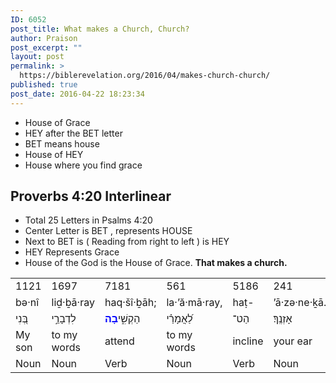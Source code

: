 ```yaml
---
ID: 6052
post_title: What makes a Church, Church?
author: Praison
post_excerpt: ""
layout: post
permalink: >
  https://biblerevelation.org/2016/04/makes-church-church/
published: true
post_date: 2016-04-22 18:23:34
---
```

<ul>
 	<li>House of Grace</li>
 	<li>HEY after the BET letter</li>
 	<li>BET means house</li>
 	<li>House of HEY</li>
 	<li>House where you find grace</li>
</ul>
<h2><strong>Proverbs 4:20 Interlinear</strong></h2>
<ul>
 	<li>Total 25 Letters in Psalms 4:20</li>
 	<li>Center Letter is BET , represents HOUSE</li>
 	<li>Next to BET is ( Reading from right to left ) is HEY</li>
 	<li>HEY Represents Grace</li>
 	<li>House of the God is the House of Grace. <strong>That makes a church.</strong></li>
</ul>
<div class="hebrew_word">
<table width="410">
<tbody>
<tr>
<td width="90">1121</td>
<td width="64">1697</td>
<td width="64">7181</td>
<td width="64">561</td>
<td width="64">5186</td>
<td width="64">241</td>
</tr>
<tr>
<td>bə·nî</td>
<td>liḏ·ḇā·ray</td>
<td>haq·šî·ḇāh;</td>
<td>la·’ă·mā·ray,</td>
<td>haṭ-</td>
<td>’ā·zə·ne·ḵā.</td>
</tr>
<tr>
<td>בְּ֭נִי</td>
<td>לִדְבָרַ֣י</td>
<td>הַקְשִׁ֑י<span style="color: #0000ff;"><strong>בָה</strong></span></td>
<td>לַ֝אֲמָרַ֗י</td>
<td>הַט־</td>
<td>אָזְנֶֽךָ׃</td>
</tr>
<tr>
<td>My son</td>
<td>to my words</td>
<td>attend</td>
<td>to my words</td>
<td>incline</td>
<td>your ear</td>
</tr>
<tr>
<td>Noun</td>
<td>Noun</td>
<td>Verb</td>
<td>Noun</td>
<td>Verb</td>
<td>Noun</td>
</tr>
</tbody>
</table>
</div>